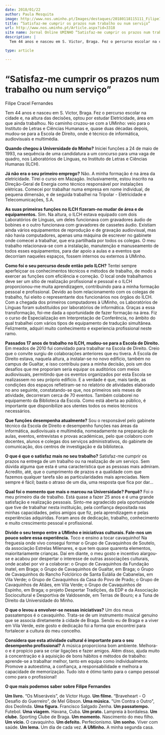 ```yaml
---
date: 2018/01/22
author: Paula Mesquita
image: http://www.nos.uminho.pt/Images/destaques/20180118115111_Filipe10.jpg
title: “Satisfaz-me cumprir os prazos num trabalho ou num serviço”
url: http://www.nos.uminho.pt/Article.aspx?id=3318
site name: Jornal Online UMINHO “Satisfaz-me cumprir os prazos num trabalho ou num serviço”
description: |
  Tem 44 anos e nasceu em S. Victor, Braga. Fez o percurso escolar na cidade e, na altura das decisões, optou por estudar Eletricidade, área em que ainda trabalhou. No caminho cruzou-se com a UMinho -- veio para o Instituto de Letras e Ciências Humanas e, quase duas décadas depois, mudou-se para a Escola de Direito, onde é técnico de informática, audiovisuais e multimédia.

type: article

---
```

# “Satisfaz-me cumprir os prazos num trabalho ou num serviço”




Filipe Cracel Fernandes

Tem 44 anos e nasceu em S. Victor, Braga. Fez o percurso escolar na cidade e, na altura das decisões, optou por estudar Eletricidade, área em que ainda trabalhou. No caminho cruzou-se com a UMinho: veio para o Instituto de Letras e Ciências Humanas e, quase duas décadas depois, mudou-se para a Escola de Direito, onde é técnico de informática, audiovisuais e multimédia.

**Quando chegou à Universidade do Minho?** 
Iniciei funções a 24 de maio de 1993, na sequência de uma candidatura a um concurso para uma vaga de quadro, nos Laboratórios de Línguas, no Instituto de Letras e Ciências Humanas (ILCH).

**Já não era o seu primeiro emprego?** 
Não.  A minha formação é na área da eletricidade. Tirei o curso em Mazagão. Inclusivamente, estou inscrito na Direção-Geral de Energia como técnico responsável por instalações elétricas. Comecei por trabalhar numa empresa em nome individual, de pequena dimensão, e de seguida trabalhei na Tripolar - Eletricidade e Telecomunicações, S.A.

**As suas primeiras funções no ILCH fizeram-no mudar de área e de equipamentos.** 
Sim. Na altura, o ILCH estava equipado com dois Laboratórios de Línguas, um deles funcionava com gravadores áudio de bobines e o outro funcionava com gravadores de cassetes áudio. Existiam ainda vários equipamentos de reprodução e de gravação audiovisual, mas não havia computadores, apenas uma máquina de escrever no gabinete onde comecei a trabalhar, que era partilhada por todos os colegas. O meu trabalho relacionava-se com a instalação, manutenção e manuseamento de todos esses equipamentos, para dar apoio a aulas e a eventos que decorriam naqueles espaços, fossem internos ou externos à UMinho.

**Como foi o seu percurso desde então pelo ILCH?** 
Tentei sempre aperfeiçoar os conhecimentos técnicos e métodos de trabalho, de modo a exercer as funções com eficiência e correção. O local onde trabalhamos deve ser um sítio de realização profissional e pessoal e o ILCH proporcionou-me muita aprendizagem, contribuindo para a minha formação pessoal e profissional. Devido ao bom relacionamento com os colegas de trabalho, fui eleito o representante dos funcionários nos órgãos do ILCH. Com a chegada dos primeiros computadores à UMinho, os Laboratórios de Línguas foram substituídos por laboratórios de informática. Graças a essa transformação, foi-me dada a oportunidade de fazer formação na área. Fiz o curso de Especialização em Interpretação de Conferência, no âmbito do qual trabalhei com vários tipos de equipamento de tradução simultânea. Felizmente, adquiri muito conhecimento e experiencia profissional neste ramo.

**Passados 17 anos de trabalho no ILCH, mudou-se para a Escola de Direito.** 
Em meados de 2010 fui convidado para trabalhar na Escola de Direito. Creio que o convite surgiu de colaborações anteriores que eu tivera. A Escola de Direito estava, naquela altura, a instalar-se no novo edifício, também no campus de Gualtar, e isso contribuiu para a minha decisão, pois um dos desafios que me proporiam seria equipar os auditórios com meios audiovisuais, permitindo que os eventos organizados por esta Escola se realizassem no seu próprio edifício. E a verdade é que, mais tarde, as condições dos espaços refletiram-se no relatório de atividades elaborado no ano seguinte, constatando-se que, nos primeiros seis meses de atividade, decorreram cerca de 70 eventos. Também colaborei no equipamento da Biblioteca da Escola. Como está aberta ao público, é importante que disponibilize aos utentes todos os meios técnicos necessários.

**Que funções desempenha atualmente?** 
Sou o responsável pelo gabinete técnico da Escola de Direito e desempenho funções nas áreas da informática, audiovisuais e multimédia, nomeadamente na preparação de aulas, eventos, entrevistas e provas académicas, pelo que colaboro com docentes, alunos e colegas dos serviços administrativos, do gabinete de comunicação, dos centros de investigação e da biblioteca.

**O que é que o satisfaz mais no seu trabalho?** 
Satisfaz-me cumprir os prazos na entrega de um trabalho ou na realização de um serviço. Sem dúvida alguma que esta é uma característica que as pessoas mais admiram. Acredito, até, que o cumprimento de prazos e a qualidade com que fazemos qualquer tarefa são as particularidades mais apreciadas. Nem sempre é fácil; basta o atraso de um dia, uma resposta que fica por dar…

**Qual foi o momento que mais o marcou na Universidade? Porquê?** 
Foi o meu primeiro dia de trabalho. Está quase a fazer 25 anos e é uma grande satisfação e realização pessoais. Sinto-me agradecido pela oportunidade que tive de trabalhar nesta instituição, pela confiança depositada nas minhas capacidades, pelos amigos que fiz, pela aprendizagem e pelas experiências adquiridas. Foram anos de dedicação, trabalho, conhecimento e muito crescimento pessoal e profissional.

**Divide o seu tempo entre a UMinho e iniciativas culturais. Fale-nos um pouco sobre essa experiência.** 
Toco e ensino a tocar cavaquinho! Na freguesia onde vivo consegui formar o Grupo de Cavaquinhos de Soutelo, da associação Estrelas Milenares, e que tem quase quarenta elementos, maioritariamente crianças. Daí em diante, o meu gosto e incentivo alargou-se e acabou por despertar o interesse de outras associações culturais, onde acabei por vir a colaborar: o Grupo de Cavaquinhos da Fundação Inatel, em Braga; o Grupo de Cavaquinhos de Gualtar, em Braga; o Grupo de Cavaquinhos do Rancho Folclórico de Santa Eulália de Cabanelas, em Vila Verde; o Grupo de Cavaquinhos da Casa do Povo de Prado; o Grupo de Cavaquinhos de Atiães, em Vila Verde; o Grupo de Cavaquinhos de Espinho, em Braga; o projeto Despertar Tradições, da EDP e da Associação Sociocultural e Desportiva de Valdosende, em Terras de Bouro; e a Tuna de Direito da Universidade do Minho.

**O que o levou a envolver-se nessas iniciativas?** 
Um dos meus passatempos é o cavaquinho. Trata-se de um instrumento musical genuíno que se associa diretamente à cidade de Braga. Sendo eu de Braga e a viver em Vila Verde, este gosto e dedicação foi a forma que encontrei para fortalecer a cultura do meu concelho.

**Considera que esta atividade cultural é importante para o seu desempenho profissional?** 
A música proporciona bom ambiente. Melhora-o e é propício para se criar ligações e fazer amigos. Além disso, ajuda muito à concentração e à aquisição de bons hábitos e métodos de trabalho: aprende-se a trabalhar melhor, tanto em equipa como individualmente. Promove a autoestima, a confiança, a responsabilidade e melhora a capacidade de memorização. Tudo isto é ótimo tanto para o campo pessoal como para o profissional!



**O que mais podemos saber sobre Filipe Fernandes** 

**Um livro.**  “Os Miseráveis”, de Victor Hugo.
**Um filme.**  “Braveheart - O Desafio do Guerreiro”, de Mel Gibson.
**Uma música.**  "Um Contra o Outro", dos Deolinda.
**Uma figura.**  Francisco Salgado Zenha.
**Um passatempo.**  Futebol.
**Uma viagem.**  Havana, Cuba.
**Um prato.**  Lampreia à bordalesa.
**Um clube.**  Sporting Clube de Braga.
**Um momento.**  Nascimento do meu filho.
**Um vício.**  O cavaquinho.
**Um defeito.**  Perfecionismo.
**Um sonho.**   Viver com saúde.
**Um lema.**  Um dia de cada vez.
**A UMinho.**  A minha segunda casa.
